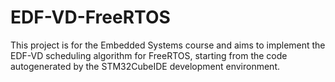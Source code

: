 # EDF-VD-FreeRTOS
This project is for the Embedded Systems course and aims to implement the EDF-VD scheduling algorithm for FreeRTOS, starting from the code autogenerated by the STM32CubeIDE development environment.